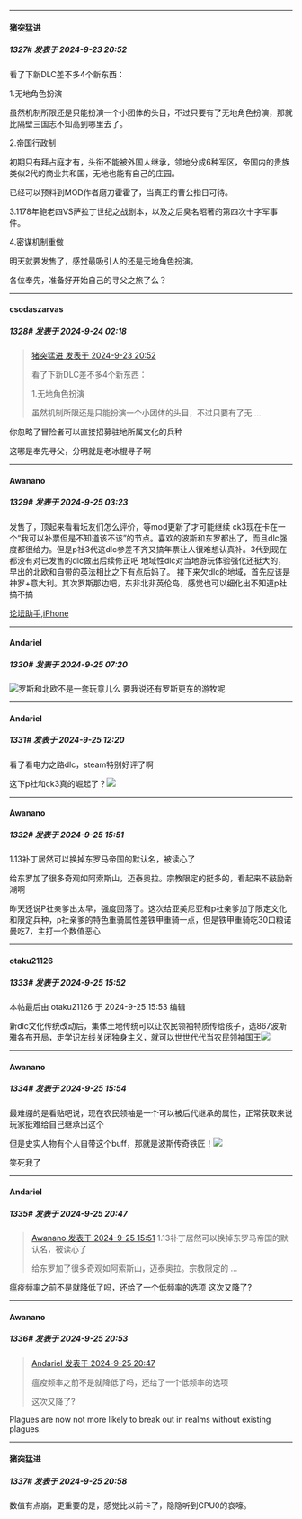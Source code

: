 ﻿
*****

####  猪突猛进  
##### 1327#       发表于 2024-9-23 20:52

看了下新DLC差不多4个新东西：

1.无地角色扮演

虽然机制所限还是只能扮演一个小团体的头目，不过只要有了无地角色扮演，那就比隔壁三国志不知高到哪里去了。

2.帝国行政制

初期只有拜占庭才有，头衔不能被外国人继承，领地分成6种军区，帝国内的贵族类似2代的商业共和国，无地也能有自己的庄园。

已经可以预料到MOD作者磨刀霍霍了，当真正的曹公指日可待。

3.1178年鲍老四VS萨拉丁世纪之战剧本，以及之后臭名昭著的第四次十字军事件。

4.密谋机制重做

明天就要发售了，感觉最吸引人的还是无地角色扮演。

各位奉先，准备好开始自己的寻父之旅了么？


*****

####  csodaszarvas  
##### 1328#       发表于 2024-9-24 02:18

<blockquote><a href="httphttps://bbs.saraba1st.com/2b/forum.php?mod=redirect&amp;goto=findpost&amp;pid=66284785&amp;ptid=1860285" target="_blank">猪突猛进 发表于 2024-9-23 20:52</a>

看了下新DLC差不多4个新东西：

1.无地角色扮演

虽然机制所限还是只能扮演一个小团体的头目，不过只要有了无 ...</blockquote>
你忽略了冒险者可以直接招募驻地所属文化的兵种

这哪是奉先寻父，分明就是老冰棍寻子啊


*****

####  Awanano  
##### 1329#       发表于 2024-9-25 03:23

发售了，顶起来看看坛友们怎么评价，等mod更新了才可能继续
ck3现在卡在一个“我可以补票但是不知道该不该”的节点。喜欢的波斯和东罗都出了，而且dlc强度都很给力。但是p社3代这dlc参差不齐又搞年票让人很难想认真补。3代到现在都没有对已发售的dlc做出后续修正吧
地域性dlc对当地游玩体验强化还挺大的，早出的北欧和自带的英法相比之下有点后妈了。
接下来欠dlc的地域，首先应该是神罗+意大利。其次罗斯那边吧，东非北非英伦岛，感觉也可以细化出不知道p社搞不搞

[论坛助手,iPhone](https://bbs.saraba1st.com/2b/forum.php?mod=viewthread&amp;tid=2029836)


*****

####  Andariel  
##### 1330#       发表于 2024-9-25 07:20

<img src="https://static.saraba1st.com/image/smiley/face2017/037.png" referrerpolicy="no-referrer">罗斯和北欧不是一套玩意儿么
要我说还有罗斯更东的游牧呢


*****

####  Andariel  
##### 1331#       发表于 2024-9-25 12:20

看了看电力之路dlc，steam特别好评了啊

这下p社和ck3真的崛起了？<img src="https://static.saraba1st.com/image/smiley/face2017/185.png" referrerpolicy="no-referrer">


*****

####  Awanano  
##### 1332#       发表于 2024-9-25 15:51

1.13补丁居然可以换掉东罗马帝国的默认名，被读心了

给东罗加了很多奇观如阿索斯山，迈泰奥拉。宗教限定的挺多的，看起来不鼓励新潮啊

昨天还说P社亲爹出太早，强度回落了。这次给亚美尼亚和p社亲爹加了限定文化和限定兵种，p社亲爹的特色重骑属性差铁甲重骑一点，但是铁甲重骑吃30口粮诺曼吃7，主打一个数值恶心

*****

####  otaku21126  
##### 1333#       发表于 2024-9-25 15:52

 本帖最后由 otaku21126 于 2024-9-25 15:53 编辑 

新dlc文化传统改动后，集体土地传统可以让农民领袖特质传给孩子，选867波斯雅各布开局，走学识左线关闭独身主义，就可以世世代代当农民领袖国王<img src="https://static.saraba1st.com/image/smiley/face2017/037.png" referrerpolicy="no-referrer">

*****

####  Awanano  
##### 1334#       发表于 2024-9-25 15:54

最难绷的是看贴吧说，现在农民领袖是一个可以被后代继承的属性，正常获取来说玩家挺难给自己继承出这个

但是史实人物有个人自带这个buff，那就是波斯传奇铁匠！<img src="https://static.saraba1st.com/image/smiley/face2017/066.png" referrerpolicy="no-referrer">

笑死我了


*****

####  Andariel  
##### 1335#       发表于 2024-9-25 20:47

<blockquote><a href="httphttps://bbs.saraba1st.com/2b/forum.php?mod=redirect&amp;goto=findpost&amp;pid=66301724&amp;ptid=1860285" target="_blank">Awanano 发表于 2024-9-25 15:51</a>
1.13补丁居然可以换掉东罗马帝国的默认名，被读心了

给东罗加了很多奇观如阿索斯山，迈泰奥拉。宗教限定的 ...</blockquote>
瘟疫频率之前不是就降低了吗，还给了一个低频率的选项
这次又降了?


*****

####  Awanano  
##### 1336#       发表于 2024-9-25 20:53

<blockquote><a href="httphttps://bbs.saraba1st.com/2b/forum.php?mod=redirect&amp;goto=findpost&amp;pid=66304508&amp;ptid=1860285" target="_blank">Andariel 发表于 2024-9-25 20:47</a>

瘟疫频率之前不是就降低了吗，还给了一个低频率的选项

这次又降了?</blockquote>
Plagues are now not more likely to break out in realms without existing plagues.


*****

####  猪突猛进  
##### 1337#       发表于 2024-9-25 20:58

数值有点崩，更重要的是，感觉比以前卡了，隐隐听到CPU0的哀嚎。

